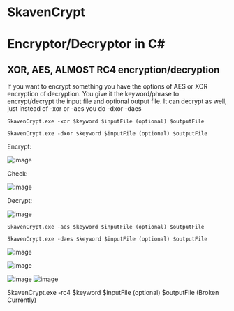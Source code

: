 ﻿# SkavenCrypt

# Encryptor/Decryptor in C#

## XOR, AES, ALMOST RC4 encryption/decryption 
If you want to encrypt something you have the options of AES or XOR encryption of decryption. You give it the keyword/phrase to encrypt/decrypt the input file and optional output file. It can decrypt as well, just instead of -xor or -aes you do -dxor -daes

```
SkavenCrypt.exe -xor $keyword $inputFile (optional) $outputFile

SkavenCrypt.exe -dxor $keyword $inputFile (optional) $outputFile
```

Encrypt:

![image](https://user-images.githubusercontent.com/65114647/214696506-9d146070-23f3-4943-afda-6ba9e3fde79f.png)

Check:

![image](https://user-images.githubusercontent.com/65114647/214698612-95a69aa1-b1f6-4ffa-baf0-97f95a6255a1.png)

Decrypt:

![image](https://user-images.githubusercontent.com/65114647/214698692-9e140f0d-ab02-4cdf-bc11-bd31e666e1f6.png)


```
SkavenCrypt.exe -aes $keyword $inputFile (optional) $outputFile

SkavenCrypt.exe -daes $keyword $inputFile (optional) $outputFile
```

![image](https://user-images.githubusercontent.com/65114647/214697858-f4fcc1f0-2519-4260-81c6-db18d4eaadfa.png)

![image](https://user-images.githubusercontent.com/65114647/214697979-10cf2829-535b-4daf-b8bd-f7b652363788.png)

![image](https://user-images.githubusercontent.com/65114647/214698998-0ea039f6-1610-45cf-a116-0a717312748a.png)
![image](https://user-images.githubusercontent.com/65114647/214698753-882189ac-b730-464d-938b-f59b3f343777.png)






SkavenCrypt.exe -rc4 $keyword $inputFile (optional) $outputFile
(Broken Currently)



